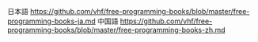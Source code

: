 日本語
https://github.com/vhf/free-programming-books/blob/master/free-programming-books-ja.md
中国語
https://github.com/vhf/free-programming-books/blob/master/free-programming-books-zh.md
